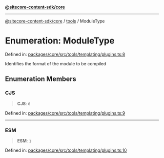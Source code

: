 [**@sitecore-content-sdk/core**](../../README.md)

***

[@sitecore-content-sdk/core](../../README.md) / [tools](../README.md) / ModuleType

# Enumeration: ModuleType

Defined in: [packages/core/src/tools/templating/plugins.ts:8](https://github.com/Sitecore/content-sdk/blob/1a28b6590a0f8ef4d9e897f057f47abb01976998/packages/core/src/tools/templating/plugins.ts#L8)

Identifies the format of the module to be compiled

## Enumeration Members

### CJS

> **CJS**: `0`

Defined in: [packages/core/src/tools/templating/plugins.ts:9](https://github.com/Sitecore/content-sdk/blob/1a28b6590a0f8ef4d9e897f057f47abb01976998/packages/core/src/tools/templating/plugins.ts#L9)

***

### ESM

> **ESM**: `1`

Defined in: [packages/core/src/tools/templating/plugins.ts:10](https://github.com/Sitecore/content-sdk/blob/1a28b6590a0f8ef4d9e897f057f47abb01976998/packages/core/src/tools/templating/plugins.ts#L10)
